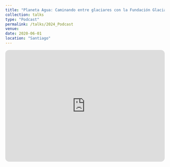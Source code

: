 ```yaml
---
title: "Planeta Agua: Caminando entre glaciares con la Fundación Glaciares Chilenos (Podcast)"
collection: talks
type: "Podcast"
permalink: /talks/2024_Podcast
venue: 
date: 2020-06-01
location: "Santiago"
---
```


<iframe style="border-radius:12px" src="https://open.spotify.com/embed/episode/2W3PPyGetsycWDaGlakNS8?utm_source=generator" width="100%" height="352" frameBorder="0" allowfullscreen="" allow="autoplay; clipboard-write; encrypted-media; fullscreen; picture-in-picture" loading="lazy"></iframe>
